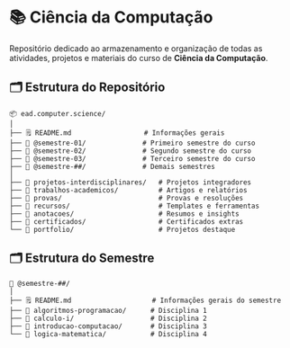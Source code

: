 # 📚 Ciência da Computação
Repositório dedicado ao armazenamento e organização de todas as atividades, projetos e materiais do curso de **Ciência da Computação**.

## 🗂️ Estrutura do Repositório
```
📦 ead.computer.science/
│
├── 🗒️ README.md                  # Informações gerais
├── 📁 @semestre-01/              # Primeiro semestre do curso
├── 📁 @semestre-02/              # Segundo semestre do curso
├── 📁 @semestre-03/              # Terceiro semestre do curso
├── 📁 @semestre-##/              # Demais semestres
│
├── 📁 projetos-interdisciplinares/   # Projetos integradores
├── 📁 trabalhos-academicos/          # Artigos e relatórios
├── 📁 provas/                        # Provas e resoluções
├── 📁 recursos/                      # Templates e ferramentas
├── 📁 anotacoes/                     # Resumos e insights
├── 📁 certificados/                  # Certificados extras
└── 📁 portfolio/                     # Projetos destaque
```

## 🗂️ Estrutura do Semestre
```
📁 @semestre-##/
│
├── 🗒️ README.md                    # Informações gerais do semestre
├── 📁 algoritmos-programacao/      # Disciplina 1
├── 📁 calculo-i/                   # Disciplina 2
├── 📁 introducao-computacao/       # Disciplina 3
└── 📁 logica-matematica/           # Disciplina 4
```
